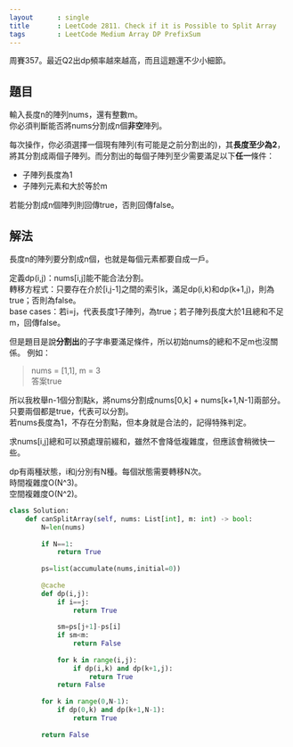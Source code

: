 ```yaml
---
layout      : single
title       : LeetCode 2811. Check if it is Possible to Split Array
tags        : LeetCode Medium Array DP PrefixSum
---
```

周賽357。最近Q2出dp頻率越來越高，而且這題還不少小細節。  

## 題目

輸入長度n的陣列nums，還有整數m。  
你必須判斷能否將nums分割成n個**非空**陣列。  

每次操作，你必須選擇一個現有陣列(有可能是之前分割出的)，其**長度至少為2**，將其分割成兩個子陣列。而分割出的每個子陣列至少需要滿足以下**任一**條件：  

- 子陣列長度為1  
- 子陣列元素和大於等於m  

若能分割成n個陣列則回傳true，否則回傳false。  

## 解法

長度n的陣列要分割成n個，也就是每個元素都要自成一戶。  

定義dp(i,j)：nums[i,j]能不能合法分割。  
轉移方程式：只要存在介於[i,j-1]之間的索引k，滿足dp(i,k)和dp(k+1,j)，則為true；否則為false。  
base cases：若i=j，代表長度1子陣列，為true；若子陣列長度大於1且總和不足m，回傳false。  

但是題目是說**分割出**的子字串要滿足條件，所以初始nums的總和不足m也沒關係。 例如：  
> nums = [1,1], m = 3  
> 答案true  

所以我枚舉n-1個分割點k，將nums分割成nums[0,k] + nums[k+1,N-1]兩部分。只要兩個都是true，代表可以分割。  
若nums長度為1，不存在分割點，但本身就是合法的，記得特殊判定。  

求nums[i,j]總和可以預處理前綴和，雖然不會降低複雜度，但應該會稍微快一些。  

dp有兩種狀態，i和j分別有N種。每個狀態需要轉移N次。  
時間複雜度O(N^3)。  
空間複雜度O(N^2)。  

```python
class Solution:
    def canSplitArray(self, nums: List[int], m: int) -> bool:
        N=len(nums)
        
        if N==1:
            return True
        
        ps=list(accumulate(nums,initial=0))
        
        @cache
        def dp(i,j):
            if i==j:
                return True
            
            sm=ps[j+1]-ps[i]
            if sm<m:
                return False
            
            for k in range(i,j):
                if dp(i,k) and dp(k+1,j):
                    return True
            return False
        
        for k in range(0,N-1):
            if dp(0,k) and dp(k+1,N-1):
                return True
            
        return False
```
